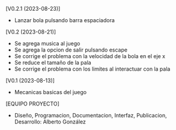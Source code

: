 [V0.2.1 (2023-08-23)]

* Lanzar bola pulsando barra espaciadora

[V0.2 (2023-08-21)]

* Se agrega musica al juego
* Se agrega la opcion de salir pulsando escape
* Se corrige el problema con la velocidad de la bola en el eje x
* Se reduce el tamaño de la pala
* Se corrige el problema con los limites al interactuar con la pala

[V0.1 (2023-08-13)]

* Mecanicas basicas del juego

[EQUIPO PROYECTO]

* Diseño, Programacion, Documentacion, Interfaz, Publicacion, Desarrollo: Alberto González